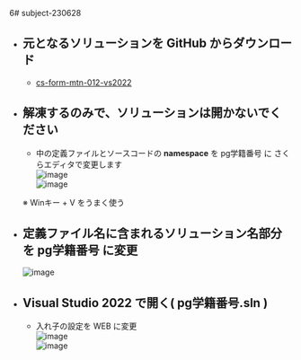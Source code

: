 6# subject-230628

- ## 元となるソリューションを GitHub からダウンロード
  - [cs-form-mtn-012-vs2022](https://github.com/winofsql/cs-form-mtn-012-vs2022)
- ## 解凍するのみで、ソリューションは開かないでください
  - 中の定義ファイルとソースコードの **namespace** を pg学籍番号 に さくらエディタで変更します\
  ![image](https://github.com/winofsql/subject-230628/assets/1501327/ec4f5a8e-2935-4271-b9cd-8f90cad87bc6)\
  ![image](https://github.com/winofsql/subject-230628/assets/1501327/c3cf6cc5-02fd-413c-ad8f-3171c280adf8)

  ※ Winキー + V をうまく使う

- ## 定義ファイル名に含まれるソリューション名部分を pg学籍番号 に変更
  ![image](https://github.com/winofsql/subject-230628/assets/1501327/26630f4e-cb25-400d-b6c9-4712ff333a10)

- ## Visual Studio 2022 で開く( pg学籍番号.sln )
  - 入れ子の設定を WEB に変更\
  ![image](https://github.com/winofsql/subject-230628/assets/1501327/9b256a0e-9352-44e9-933a-7169d4aedfbb)\
  ![image](https://github.com/winofsql/subject-230628/assets/1501327/28efe936-6f16-4658-badc-5db4a343ae6e)



